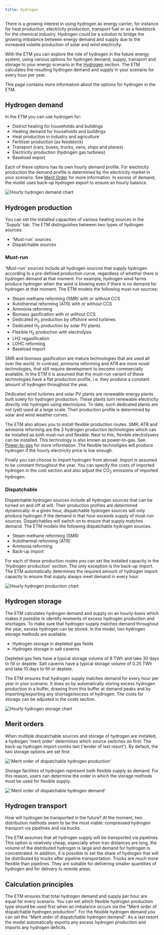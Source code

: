 ```yaml
---
title: Hydrogen
---
```


There is a growing interest in using hydrogen as energy carrier, for instance for heat production, electricity production, transport fuel or as a feedstock for the chemical industry. Hydrogen could be a solution to bridge the growing imbalance between energy demand and supply due to the increased volatile production of solar and wind electricity. 

With the ETM you can explore the role of hydrogen in the future energy system, using various options for hydrogen demand, supply, transport and storage to your energy scenario in the [Hydrogen](https://pro.energytransitionmodel.com/scenario/supply/hydrogen/hydrogen-production) section. The ETM calculates the resulting hydrogen demand and supply in your scenario for every hour per year.

This page contains more information about the options for hydrogen in the ETM. 

## Hydrogen demand

In the ETM you can use hydrogen for:

* District heating for households and buildings
* Heating demand for households and buildings
* Heat production in industry and agriculture
* Fertilizer production (as feedstock)
* Transport (cars, buses, trucks, vans, ships and planes)
* Electricity production (hydrogen gas turbines)
* Baseload export

Each of these options has its own hourly demand profile. For electricity production the demand profile is determined by the electricity market in your scenario. See [Merit Order](merit-order.md) for more information. In excess of demand, the model uses back-up hydrogen export to ensure an hourly balance.

![Hourly hydrogen demand chart](/img/docs/20240314_hydrogen_demand.png)

## Hydrogen production

You can set the installed capacities of various heating sources in the 'Supply' tab. The ETM distinguishes between two types of hydrogen sources:

* 'Must-run' sources
* Dispatchable sources


### Must-run

'Must-run' sources include all hydrogen sources that supply hydrogen according to a pre-defined production curve, regardless of whether there is hydrogen demand at that moment. For example, hydrogen wind farms produce hydrogen when the wind is blowing even if there is no demand for hydrogen at that moment. The ETM models the following must-run sources:

* Steam methane reforming (SMR) with or without CCS
* Autothermal reforming (ATR) with or without CCS
* Ammonia reforming
* Biomass gasification with or without CCS
* Dedicated H<sub>2</sub> production by offshore wind turbines
* Dedicated H<sub>2</sub> production by solar PV plants
* Flexible H<sub>2</sub> production with electrolysis
* LH2 regasification
* LOHC reforming
* Baseload import

SMR and biomass gasification are mature technologies that are used all over the world. In contrast, ammonia reforming and ATR are more novel technologies, that still require development to become commercially available. In the ETM it is assumed that the must-run variant of these technologies have a flat production profile, i.e. they produce a constant amount of hydrogen throughout the year.

Dedicated wind turbines and solar PV plants are renewable energy plants built solely for hydrogen production. These plants turn renewable electricity directly into hydrogen using electrolysis. To date, such dedicated plants are not (yet) used at a large scale. Their production profile is determined by solar and wind weather curves.

The ETM also allows you to install flexible production routes. SMR, ATR and ammonia reforming are the 3 hydrogen production technologies which can be installed as both must-run and flexible. Next to this, flexible electrolysers can be installed. This technology is also known as power-to-gas. See [Power-to-gas](electricity-conversion#power-to-gas) for more information. The flexible technoligies will produce hydrogen if the hourly electricity price is low enough. 

Finally you can choose to import hydrogen from abroad. Import is assumed to be constant throughout the year. You can specify the costs of imported hydrogen in the cost section and also adjust the CO<sub>2</sub> emissions of imported hydrogen. 

### Dispatchable
Dispatchable hydrogen sources include all hydrogen sources that can be turned on and off at will. Their production profiles are determined dynamically: in a given hour, dispatchable hydrogen sources will only produce hydrogen if the demand in that hour exceeds supply of must-run sources. Dispatchables will switch on to ensure that supply matches demand. The ETM models the following dispatchable hydrogen sources:

* Steam methane reforming (SMR)
* Autothermal reforming (ATR) 
* Ammonia reforming 
* Back-up import

For each of these production routes you can set the installed capacity in the 'Hydrogen production' section. The only exception is the back-up import. The ETM automatically determines the required amount of hydrogen import capacity to ensure that supply always meet demand in every hour.

![Hourly hydrogen production chart](/img/docs/20240314_hydrogen_production.png)


## Hydrogen storage

The ETM calculates hydrogen demand and supply on an hourly-basis which makes it possible to identify moments of excess hydrogen production and shortages. To make sure that hydrogen supply matches demand throughout the year, excess hydrogen can be stored.
In the model, two hydrogen storage methods are available. 

* Hydrogen storage in depleted gas fields
* Hydrogen storage in salt caverns

Depleted gas fiels have a typical storage volume of 8 TWh and take 30 days to fill or deplete. Salt caverns have a typical storage volume of 0.25 TWh and take 10 days to fill or deplete. 

The ETM ensures that hydrogen supply matches demand for every hour per year in your scenario. It does so by automatically storing excess hydrogen production in a buffer, drawing from this buffer at demand peaks and by importing/exporting any shortage/excess of hydrogen. The costs for storage can be adjusted in the costs section.

![Hourly hydrogen storage chart](/img/docs/20240314_hydrogen_storage.png)

## Merit orders 

When multiple dispatchable sources and storage of hydrogen are installed, a hydrogen 'merit order' determines which source switches on first. The back-up hydrogen import comes last ('lender of last resort'). By default, the two storage options are set first. 

!['Merit order of dispatchable hydrogen production'](/img/docs/20240314_hydrogen_merit_order_production.png)

Storage facilities of hydrogen represent both flexible supply as demand. For this reason, users can determine the order in which the storage methods must be used for flexible supply.

!['Merit order of dispatchable hydrogen demand'](/img/docs/20240314_hydrogen_merit_order_demand.png)

## Hydrogen transport

How will hydrogen be transported in the future? At the moment, two distribution methods seem to be the most viable: compressed hydrogen transport via pipelines and via trucks.

The ETM assumes that all hydrogen supply will be transported via pipelines. This option is relatively cheap, especially when tran distances are long, the volume of the distributed hydrogen is large and demand for hydrogen is concentrated. In addition, it is possible to set the share of hydrogen that will be distributed by trucks after pipeline transportation. Trucks are much more flexible than pipelines. They are suitable for delivering smaller quantities of hydrogen and for delivery to remote areas.

## Calculation principles

The ETM ensures that total hydrogen demand and supply per hour are equal for every scenario. You can set which flexible hydrogen production type should be used first when an imbalance occurs via the "Merit order of dispatchable hydrogen production". For the flexible hydrogen demand you can set the "Merit order of dispatchable hydrogen demand". As a last resort the model automatically exports any excess hydrogen production and imports any hydrogen deficits.
